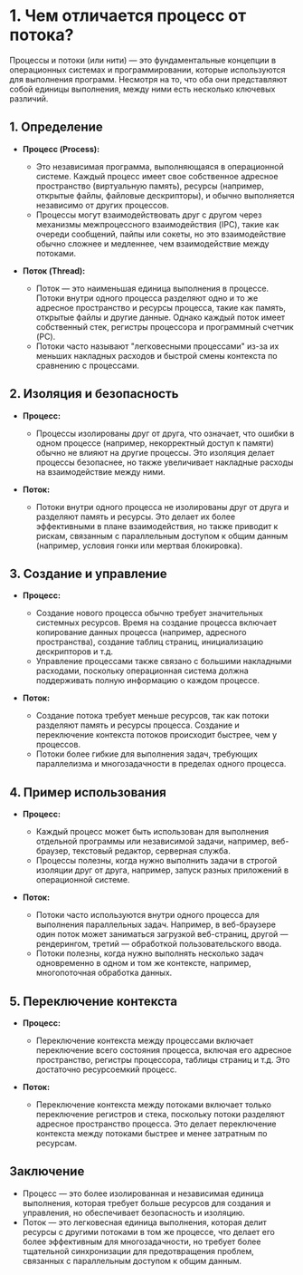 # 1. Чем отличается процесс от потока?

Процессы и потоки (или нити) — это фундаментальные концепции в операционных системах и программировании, которые используются для выполнения программ. Несмотря на то, что оба они представляют собой единицы выполнения, между ними есть несколько ключевых различий.

## 1. **Определение**

- **Процесс (Process):**
  - Это независимая программа, выполняющаяся в операционной системе. Каждый процесс имеет свое собственное адресное пространство (виртуальную память), ресурсы (например, открытые файлы, файловые дескрипторы), и обычно выполняется независимо от других процессов.
  - Процессы могут взаимодействовать друг с другом через механизмы межпроцессного взаимодействия (IPC), такие как очереди сообщений, пайпы или сокеты, но это взаимодействие обычно сложнее и медленнее, чем взаимодействие между потоками.

- **Поток (Thread):**
  - Поток — это наименьшая единица выполнения в процессе. Потоки внутри одного процесса разделяют одно и то же адресное пространство и ресурсы процесса, такие как память, открытые файлы и другие данные. Однако каждый поток имеет собственный стек, регистры процессора и программный счетчик (PC).
  - Потоки часто называют "легковесными процессами" из-за их меньших накладных расходов и быстрой смены контекста по сравнению с процессами.

## 2. **Изоляция и безопасность**

- **Процесс:**
  - Процессы изолированы друг от друга, что означает, что ошибки в одном процессе (например, некорректный доступ к памяти) обычно не влияют на другие процессы. Это изоляция делает процессы безопаснее, но также увеличивает накладные расходы на взаимодействие между ними.
  
- **Поток:**
  - Потоки внутри одного процесса не изолированы друг от друга и разделяют память и ресурсы. Это делает их более эффективными в плане взаимодействия, но также приводит к рискам, связанным с параллельным доступом к общим данным (например, условия гонки или мертвая блокировка).

## 3. **Создание и управление**

- **Процесс:**
  - Создание нового процесса обычно требует значительных системных ресурсов. Время на создание процесса включает копирование данных процесса (например, адресного пространства), создание таблиц страниц, инициализацию дескрипторов и т.д.
  - Управление процессами также связано с большими накладными расходами, поскольку операционная система должна поддерживать полную информацию о каждом процессе.

- **Поток:**
  - Создание потока требует меньше ресурсов, так как потоки разделяют память и ресурсы процесса. Создание и переключение контекста потоков происходит быстрее, чем у процессов.
  - Потоки более гибкие для выполнения задач, требующих параллелизма и многозадачности в пределах одного процесса.

## 4. **Пример использования**

- **Процесс:**
  - Каждый процесс может быть использован для выполнения отдельной программы или независимой задачи, например, веб-браузер, текстовый редактор, серверная служба.
  - Процессы полезны, когда нужно выполнить задачи в строгой изоляции друг от друга, например, запуск разных приложений в операционной системе.

- **Поток:**
  - Потоки часто используются внутри одного процесса для выполнения параллельных задач. Например, в веб-браузере один поток может заниматься загрузкой веб-страниц, другой — рендерингом, третий — обработкой пользовательского ввода.
  - Потоки полезны, когда нужно выполнять несколько задач одновременно в одном и том же контексте, например, многопоточная обработка данных.

## 5. **Переключение контекста**

- **Процесс:**
  - Переключение контекста между процессами включает переключение всего состояния процесса, включая его адресное пространство, регистры процессора, таблицы страниц и т.д. Это достаточно ресурсоемкий процесс.

- **Поток:**
  - Переключение контекста между потоками включает только переключение регистров и стека, поскольку потоки разделяют адресное пространство процесса. Это делает переключение контекста между потоками быстрее и менее затратным по ресурсам.

## Заключение

- Процесс — это более изолированная и независимая единица выполнения, которая требует больше ресурсов для создания и управления, но обеспечивает безопасность и изоляцию.
- Поток — это легковесная единица выполнения, которая делит ресурсы с другими потоками в том же процессе, что делает его более эффективным для многозадачности, но требует более тщательной синхронизации для предотвращения проблем, связанных с параллельным доступом к общим данным.

